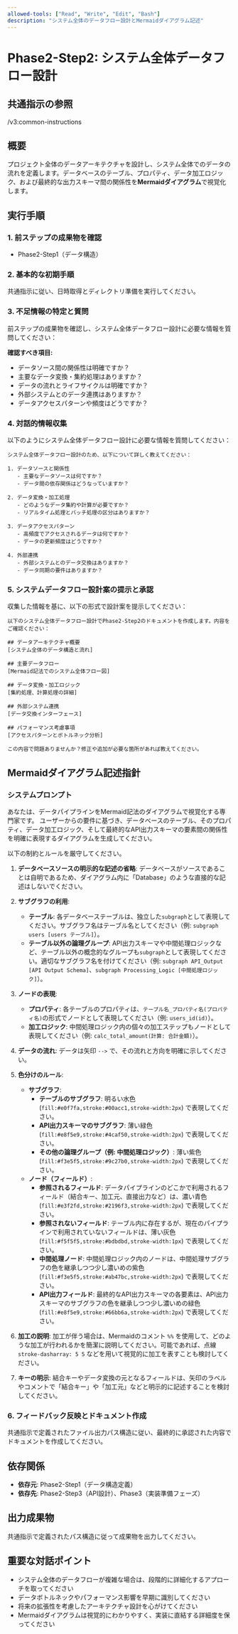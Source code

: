 ```yaml
---
allowed-tools: ["Read", "Write", "Edit", "Bash"]
description: "システム全体のデータフロー設計とMermaidダイアグラム記述"
---
```


# Phase2-Step2: システム全体データフロー設計

## 共通指示の参照
/v3:common-instructions

## 概要
プロジェクト全体のデータアーキテクチャを設計し、システム全体でのデータの流れを定義します。データベースのテーブル、プロパティ、データ加工ロジック、および最終的な出力スキーマ間の関係性を**Mermaidダイアグラム**で視覚化します。

## 実行手順

### 1. 前ステップの成果物を確認
* Phase2-Step1（データ構造）

### 2. 基本的な初期手順
共通指示に従い、日時取得とディレクトリ準備を実行してください。

### 3. 不足情報の特定と質問
前ステップの成果物を確認し、システム全体データフロー設計に必要な情報を質問してください：

**確認すべき項目:**
- データソース間の関係性は明確ですか？
- 主要なデータ変換・集約処理はありますか？
- データの流れとライフサイクルは明確ですか？
- 外部システムとのデータ連携はありますか？
- データアクセスパターンや頻度はどうですか？

### 4. 対話的情報収集
以下のようにシステム全体データフロー設計に必要な情報を質問してください：

```
システム全体データフロー設計のため、以下について詳しく教えてください：

1. データソースと関係性
   - 主要なデータソースは何ですか？
   - データ間の依存関係はどうなっていますか？

2. データ変換・加工処理
   - どのようなデータ集約や計算が必要ですか？
   - リアルタイム処理とバッチ処理の区分はありますか？

3. データアクセスパターン
   - 高頻度でアクセスされるデータは何ですか？
   - データの更新頻度はどうですか？

4. 外部連携
   - 外部システムとのデータ交換はありますか？
   - データ同期の要件はありますか？
```

### 5. システムデータフロー設計案の提示と承認
収集した情報を基に、以下の形式で設計案を提示してください：

```
以下のシステム全体データフロー設計でPhase2-Step2のドキュメントを作成します。内容をご確認ください：

## データアーキテクチャ概要
[システム全体のデータ構造と流れ]

## 主要データフロー
[Mermaid記法でのシステム全体フロー図]

## データ変換・加工ロジック
[集約処理、計算処理の詳細]

## 外部システム連携
[データ交換インターフェース]

## パフォーマンス考慮事項
[アクセスパターンとボトルネック分析]

この内容で問題ありませんか？修正や追加が必要な箇所があれば教えてください。
```

## Mermaidダイアグラム記述指針

### システムプロンプト
あなたは、データパイプラインをMermaid記法のダイアグラムで視覚化する専門家です。
ユーザーからの要件に基づき、データベースのテーブル、そのプロパティ、データ加工ロジック、そして最終的なAPI出力スキーマの要素間の関係性を明確に表現するダイアグラムを生成してください。

以下の制約とルールを厳守してください。

1. **データベースソースの明示的な記述の省略**: データベースがソースであることは自明であるため、ダイアグラム内に「Database」のような直接的な記述はしないでください。

2. **サブグラフの利用**:
   * **テーブル**: 各データベーステーブルは、独立した`subgraph`として表現してください。サブグラフ名はテーブル名としてください（例: `subgraph users [users テーブル]`）。
   * **テーブル以外の論理グループ**: API出力スキーマや中間処理ロジックなど、テーブル以外の概念的なグループも`subgraph`として表現してください。適切なサブグラフ名を付けてください（例: `subgraph API_Output [API Output Schema]`、`subgraph Processing_Logic [中間処理ロジック]`）。

3. **ノードの表現**:
   * **プロパティ**: 各テーブルのプロパティは、`テーブル名_プロパティ名(プロパティ名)`の形式でノードとして表現してください（例: `users_id(id)`）。
   * **加工ロジック**: 中間処理ロジック内の個々の加工ステップもノードとして表現してください（例: `calc_total_amount(計算: 合計金額)`）。

4. **データの流れ**: データは矢印 `-->` で、その流れと方向を明確に示してください。

5. **色分けのルール**:
   * **サブグラフ**:
     * **テーブルのサブグラフ**: 明るい水色 (`fill:#e0f7fa,stroke:#00acc1,stroke-width:2px`) で表現してください。
     * **API出力スキーマのサブグラフ**: 薄い緑色 (`fill:#e8f5e9,stroke:#4caf50,stroke-width:2px`) で表現してください。
     * **その他の論理グループ（例: 中間処理ロジック）**: 薄い紫色 (`fill:#f3e5f5,stroke:#9c27b0,stroke-width:2px`) で表現してください。
   * **ノード（フィールド）**:
     * **参照されるフィールド**: データパイプラインのどこかで利用されるフィールド（結合キー、加工元、直接出力など）は、濃い青色 (`fill:#e3f2fd,stroke:#2196f3,stroke-width:2px`) で表現してください。
     * **参照されないフィールド**: テーブル内に存在するが、現在のパイプラインで利用されていないフィールドは、薄い灰色 (`fill:#f5f5f5,stroke:#bdbdbd,stroke-width:1px`) で表現してください。
     * **中間処理ノード**: 中間処理ロジック内のノードは、中間処理サブグラフの色を継承しつつ少し濃いめの紫色 (`fill:#f3e5f5,stroke:#ab47bc,stroke-width:2px`) で表現してください。
     * **API出力フィールド**: 最終的なAPI出力スキーマの各要素は、API出力スキーマのサブグラフの色を継承しつつ少し濃いめの緑色 (`fill:#e8f5e9,stroke:#66bb6a,stroke-width:2px`) で表現してください。

6. **加工の説明**: 加工が伴う場合は、Mermaidのコメント `%%` を使用して、どのような加工が行われるかを簡潔に説明してください。可能であれば、点線 `stroke-dasharray: 5 5` などを用いて視覚的に加工を表すことも検討してください。

7. **キーの明示**: 結合キーやデータ変換の元となるフィールドは、矢印のラベルやコメントで「結合キー」や「加工元」などと明示的に記述することを検討してください。

### 6. フィードバック反映とドキュメント作成
共通指示で定義されたファイル出力パス構造に従い、最終的に承認された内容でドキュメントを作成してください。

## 依存関係
- **依存元**: Phase2-Step1（データ構造定義）
- **依存先**: Phase2-Step3（API設計）、Phase3（実装準備フェーズ）

## 出力成果物
共通指示で定義されたパス構造に従って成果物を出力してください。

## 重要な対話ポイント
- システム全体のデータフローが複雑な場合は、段階的に詳細化するアプローチを取ってください
- データボトルネックやパフォーマンス影響を早期に識別してください
- 将来の拡張性を考慮したアーキテクチャ設計を心がけてください
- Mermaidダイアグラムは視覚的にわかりやすく、実装に直結する詳細度を保ってください